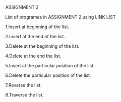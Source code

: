ASSIGNMENT 2


List of programes in ASSIGNMENT 2 using LINK LIST


1.Insert at beginning of the list.


2.Insert at the end of the list.


3.Delete at the beginning of the list.


4.Delete at the end the list.


5.Insert at the particular position of the list.


6.Delete the particular position of the list.


7.Reverse the list.


8.Traverse the list.

